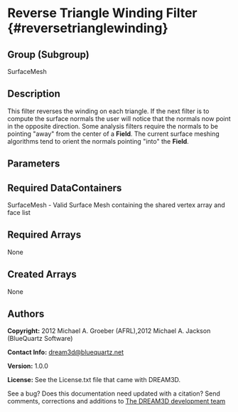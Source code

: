 Reverse Triangle Winding Filter {#reversetrianglewinding}
======

## Group (Subgroup) ##
SurfaceMesh

## Description ##
This filter reverses the winding on each triangle. If the next filter is to compute the surface normals the user will notice that the normals now point in the opposite direction. Some analysis filters require the normals to be pointing "away" from the center of a **Field**. The current surface meshing algorithms tend to orient the normals pointing "into" the **Field**.


## Parameters ##

## Required DataContainers ##
SurfaceMesh - Valid Surface Mesh containing the shared vertex array and face list

## Required Arrays ##
None


## Created Arrays ##
None

## Authors ##

**Copyright:** 2012 Michael A. Groeber (AFRL),2012 Michael A. Jackson (BlueQuartz Software)

**Contact Info:** dream3d@bluequartz.net

**Version:** 1.0.0

**License:**  See the License.txt file that came with DREAM3D.




See a bug? Does this documentation need updated with a citation? Send comments, corrections and additions to [The DREAM3D development team](mailto:dream3d@bluequartz.net?subject=Documentation%20Correction)

